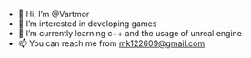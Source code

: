 - 👋 Hi, I’m @Vartmor
- 👀 I’m interested in developing games                                                                                                                                                
- 🌱 I’m currently learning c++ and the usage of unreal engine                        
- 📫 You can reach me from mk122609@gmail.com

